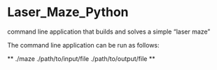 # Laser_Maze_Python

command line application that builds and solves a simple “laser maze”

The command line application can be run as follows:

** ./maze ./path/to/input/file  ./path/to/output/file **
